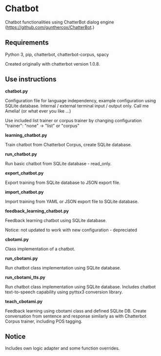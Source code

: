 # Chatbot

Chatbot functionalities using ChatterBot dialog engine (https://github.com/gunthercox/ChatterBot.)

## Requirements

Python 3, pip, chatterbot, chatterbot-corpus, spacy

Created originally with chatterbot version 1.0.8.

## Use instructions

__chatbot.py__

Configuration file for language independency, example configuration using SQLite database. Internal / external terminal input / output only. Call me Amelia! (or what ever you like ...)

Use included list trainer or corpus trainer by changing configuration 
"trainer": "none" -> "list" or "corpus"

__learning_chatbot.py__

Train chatbot from Chatterbot Corpus, create SQLite database.

__run_chatbot.py__

Run basic chatbot from SQLite database - read_only.

__export_chatbot.py__

Export training from SQLite database to JSON export file.

__import_chatbot.py__

Import training from YAML or JSON export file to SQLite database.

__feedback_learning_chatbot.py__

Feedback learning chatbot using SQLite database.

Notice: not updated to work with new configuration - depreciated

__cbotami.py__

Class implementation of a chatbot.

__run_cbotami.py__

Run chatbot class implementation using SQLite database.

__run_cbotami_tts.py__

Run chatbot class implementation using SQLite database.
Includes chatbot text-to-speech capability using pyttsx3 conversion library.

__teach_cbotami.py__

Feedback learning using cbotami class and defined SQLite DB.
Create conversation from sentence and response similarly as with
Chatterbot Corpus trainer, including POS tagging.

## Notice

Includes own logic adapter and some function overrides.
